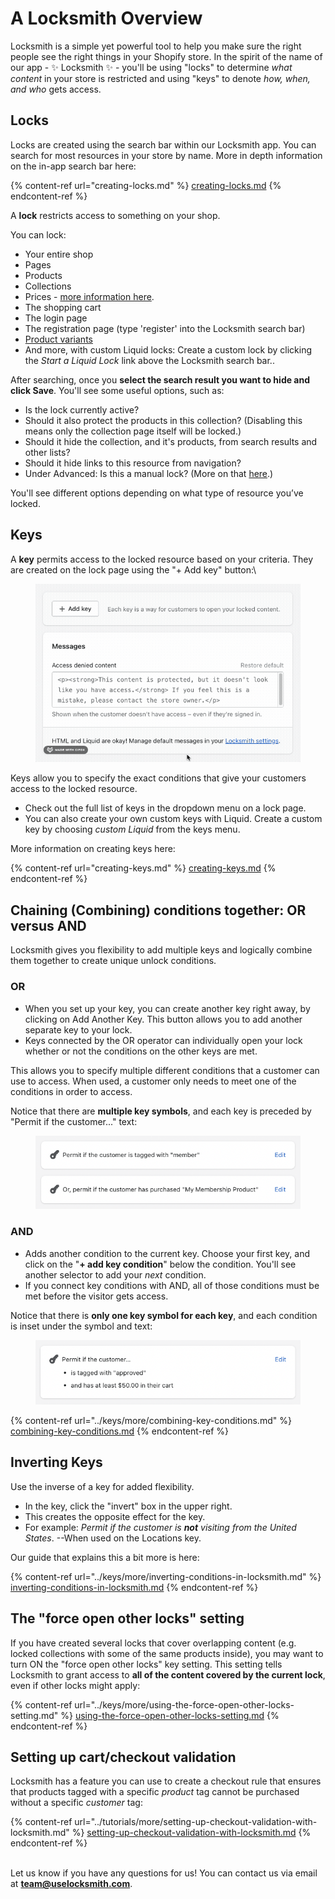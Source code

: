 # A Locksmith Overview

Locksmith is a simple yet powerful tool to help you make sure the right people see the right things in your Shopify store. In the spirit of the name of our app - :sparkles: Locksmith :sparkles: - you'll be using "locks" to determine _what content_ in your store is restricted and using "keys" to denote _how, when, and who_ gets access.

## Locks

Locks are created using the search bar within our Locksmith app. You can search for most resources in your store by name. More in depth information on the in-app search bar here:

{% content-ref url="creating-locks.md" %}
[creating-locks.md](creating-locks.md)
{% endcontent-ref %}

A **lock** restricts access to something on your shop.

You can lock:

* Your entire shop
* Pages
* Products
* Collections
* Prices - [more information here](../tutorials/hiding-prices.md).
* The shopping cart
* The login page
* The registration page (type 'register' into the Locksmith search bar)
* [Product variants](../tutorials/more/locking-variants/)
* And more, with custom Liquid locks: Create a custom lock by clicking the _Start a Liquid Lock_ link above the Locksmith search bar..

After searching, once you **select the search result you want to hide and click Save**. You'll see some useful options, such as:

* Is the lock currently active?
* Should it also protect the products in this collection? (Disabling this means only the collection page itself will be locked.)
* Should it hide the collection, and it's products, from search results and other lists?
* Should it hide links to this resource from navigation?
* Under Advanced: Is this a manual lock? (More on that [here](../keys/more/manual-mode.md).)

You'll see different options depending on what type of resource you’ve locked.

## Keys

A **key** permits access to the locked resource based on your criteria. They are created on the lock page using the "+ Add key" button:\


<figure><img src="../.gitbook/assets/2022-11-08 20.01.43.gif" alt=""><figcaption></figcaption></figure>

Keys allow you to specify the exact conditions that give your customers access to the locked resource.

* Check out the full list of keys in the dropdown menu on a lock page.
* You can also create your own custom keys with Liquid. Create a custom key by choosing _custom Liquid_ from the keys menu.

More information on creating keys here:

{% content-ref url="creating-keys.md" %}
[creating-keys.md](creating-keys.md)
{% endcontent-ref %}

## Chaining (Combining) conditions together: OR versus AND

Locksmith gives you flexibility to add multiple keys and logically combine them together to create unique unlock conditions.

### OR

* When you set up your key, you can create another key right away, by clicking on Add Another Key. This button allows you to add another separate key to your lock.
* Keys connected by the OR operator can individually open your lock whether or not the conditions on the other keys are met.

This allows you to specify multiple different conditions that a customer can use to access. When used, a customer only needs to meet one of the conditions in order to access.&#x20;

Notice that there are **multiple key symbols**, and each key is preceded by "Permit if the customer..." text:

<figure><img src="../.gitbook/assets/Screen Shot 2022-11-08 at 8.06.21 PM.png" alt=""><figcaption></figcaption></figure>

### AND

* Adds another condition to the current key. Choose your first key, and click on the "**+ add key condition**" below the condition. You'll see another selector to add your _next_ condition.
* If you connect key conditions with AND, all of those conditions must be met before the visitor gets access.

Notice that there is **only one key symbol for each key**, and each condition is inset under the symbol and text:

<figure><img src="../.gitbook/assets/Screen Shot 2022-11-08 at 8.09.10 PM.png" alt=""><figcaption></figcaption></figure>

{% content-ref url="../keys/more/combining-key-conditions.md" %}
[combining-key-conditions.md](../keys/more/combining-key-conditions.md)
{% endcontent-ref %}

## Inverting Keys

Use the inverse of a key for added flexibility.

* In the key, click the "invert" box in the upper right.&#x20;
* This creates the opposite effect for the key.&#x20;
* For example: _Permit if the customer is **not** visiting from the United States_. --When used on the Locations key.

Our guide that explains this a bit more is here:

{% content-ref url="../keys/more/inverting-conditions-in-locksmith.md" %}
[inverting-conditions-in-locksmith.md](../keys/more/inverting-conditions-in-locksmith.md)
{% endcontent-ref %}

## The "force open other locks" setting

If you have created several locks that cover overlapping content (e.g. locked collections with some of the same products inside), you may want to turn ON the "force open other locks" key setting. This setting tells Locksmith to grant access to **all of the content covered by the current lock**, even if other locks might apply:

{% content-ref url="../keys/more/using-the-force-open-other-locks-setting.md" %}
[using-the-force-open-other-locks-setting.md](../keys/more/using-the-force-open-other-locks-setting.md)
{% endcontent-ref %}

## Setting up cart/checkout validation

Locksmith has a feature you can use to create a checkout rule that ensures that products tagged with a specific _product_ tag cannot be purchased without a specific _customer_ tag:

{% content-ref url="../tutorials/more/setting-up-checkout-validation-with-locksmith.md" %}
[setting-up-checkout-validation-with-locksmith.md](../tutorials/more/setting-up-checkout-validation-with-locksmith.md)
{% endcontent-ref %}

\
Let us know if you have any questions for us! You can contact us via email at **team@uselocksmith.com**.
